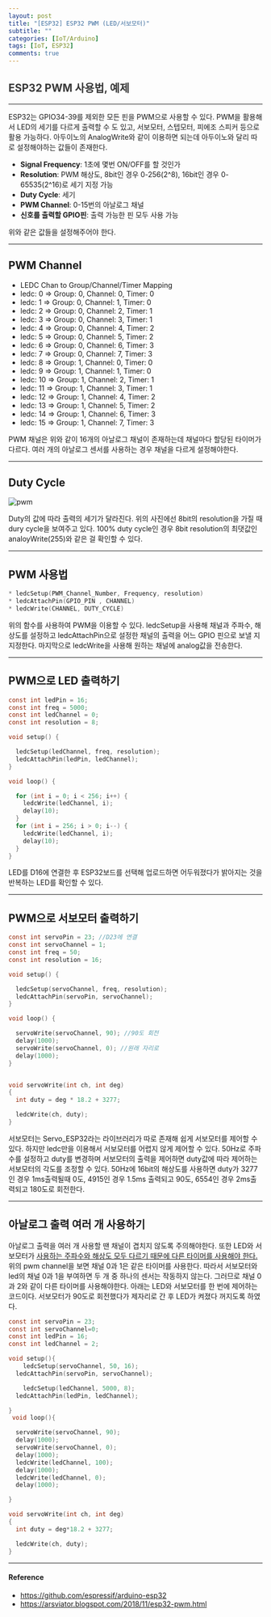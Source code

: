 ```yaml
---
layout: post
title: "[ESP32] ESP32 PWM (LED/서보모터)"
subtitle: ""
categories: [IoT/Arduino]
tags: [IoT, ESP32]
comments: true
---
```


## <span style="color:#383838"> ESP32 PWM 사용법, 예제 </span>

---

ESP32는 GPIO34-39를 제외한 모든 핀을 PWM으로 사용할 수 있다. PWM을 활용해서 LED의 세기를 다르게 출력할 수 도 있고, 서보모터, 스텝모터, 피에조 스피커 등으로 활용 가능하다. 아두이노의 AnalogWrite와 같이 이용하면 되는데 아두이노와 달리 따로 설정해야하는 값들이 존재한다.

- **Signal Frequency**: 1초에 몇번 ON/OFF를 할 것인가
- **Resolution**: PWM 해상도, 8bit인 경우 0-256(2^8), 16bit인 경우 0-65535(2^16)로 세기 지정 가능
- **Duty Cycle**: 세기
- **PWM Channel**: 0-15번의 아날로그 채널
- **신호를 출력할 GPIO핀**: 출력 가능한 핀 모두 사용 가능

위와 같은 값들을 설정해주어야 한다.

---

## PWM Channel

- LEDC Chan to Group/Channel/Timer Mapping
- ledc: 0 => Group: 0, Channel: 0, Timer: 0
- ledc: 1 => Group: 0, Channel: 1, Timer: 0
- ledc: 2 => Group: 0, Channel: 2, Timer: 1
- ledc: 3 => Group: 0, Channel: 3, Timer: 1
- ledc: 4 => Group: 0, Channel: 4, Timer: 2
- ledc: 5 => Group: 0, Channel: 5, Timer: 2
- ledc: 6 => Group: 0, Channel: 6, Timer: 3
- ledc: 7 => Group: 0, Channel: 7, Timer: 3
- ledc: 8 => Group: 1, Channel: 0, Timer: 0
- ledc: 9 => Group: 1, Channel: 1, Timer: 0
- ledc: 10 => Group: 1, Channel: 2, Timer: 1
- ledc: 11 => Group: 1, Channel: 3, Timer: 1
- ledc: 12 => Group: 1, Channel: 4, Timer: 2
- ledc: 13 => Group: 1, Channel: 5, Timer: 2
- ledc: 14 => Group: 1, Channel: 6, Timer: 3
- ledc: 15 => Group: 1, Channel: 7, Timer: 3

PWM 채널은 위와 같이 16개의 아날로그 채널이 존재하는데 채널마다 할당된 타이머가 다르다. 여러 개의 아날로그 센서를 사용하는 경우 채널을 다르게 설정해야한다.

---

## Duty Cycle

![pwm](https://user-images.githubusercontent.com/48276682/107307701-85766900-6aca-11eb-8b2d-7e27b433515c.gif)

Duty의 값에 따라 출력의 세기가 달라진다. 위의 사진에선 8bit의 resolution을 가질 때 dury cycle을 보여주고 있다. 100% duty cycle인 경우 8bit resolution의 최댓값인 analoyWrite(255)와 같은 걸 확인할 수 있다.

---

## PWM 사용법

```c
* ledcSetup(PWM_Channel_Number, Frequency, resolution)
* ledcAttachPin(GPIO_PIN , CHANNEL)
* ledcWrite(CHANNEL, DUTY_CYCLE)
```

위의 함수를 사용하여 PWM을 이용할 수 있다. ledcSetup을 사용해 채널과 주파수, 해상도를 설정하고 ledcAttachPin으로 설정한 채널의 출력을 어느 GPIO 핀으로 보낼 지 지정한다. 마지막으로 ledcWrite을 사용해 원하는 채널에 analog값을 전송한다.

---

## PWM으로 LED 출력하기

```c
const int ledPin = 16;
const int freq = 5000;
const int ledChannel = 0;
const int resolution = 8;

void setup() {

  ledcSetup(ledChannel, freq, resolution);
  ledcAttachPin(ledPin, ledChannel);
}

void loop() {

  for (int i = 0; i < 256; i++) {
    ledcWrite(ledChannel, i);
    delay(10);
  }
  for (int i = 256; i > 0; i--) {
    ledcWrite(ledChannel, i);
    delay(10);
  }
}
```

LED를 D16에 연결한 후 ESP32보드를 선택해 업로드하면 어두워졌다가 밝아지는 것을 반복하는 LED를 확인할 수 있다.

---

## PWM으로 서보모터 출력하기

```c
const int servoPin = 23; //D23에 연결
const int servoChannel = 1;
const int freq = 50;
const int resolution = 16;

void setup() {

  ledcSetup(servoChannel, freq, resolution);
  ledcAttachPin(servoPin, servoChannel);
}

void loop() {

  servoWrite(servoChannel, 90); //90도 회전
  delay(1000);
  servoWrite(servoChannel, 0); //원래 자리로
  delay(1000);
}


void servoWrite(int ch, int deg)
{
  int duty = deg * 18.2 + 3277;

  ledcWrite(ch, duty);
}
```

서보모터는 Servo_ESP32라는 라이브러리가 따로 존재해 쉽게 서보모터를 제어할 수 있다. 하지만 ledc만을 이용해서 서보모터를 어렵지 않게 제어할 수 있다. 50Hz로 주파수를 설정하고 duty를 변경하며 서보모터의 출력을 제어하면 duty값에 따라 제어하는 서보모터의 각도를 조정할 수 있다. 50Hz에 16bit의 해상도를 사용하면 duty가 3277인 경우 1ms출력될때 0도, 4915인 경우 1.5ms 출력되고 90도, 6554인 경우 2ms출력되고 180도로 회전한다.

---

## 아날로그 출력 여러 개 사용하기

아날로그 출력을 여러 개 사용할 땐 채널이 겹치지 않도록 주의해야한다. 또한 LED와 서보모터가 <u> 사용하는 주파수와 해상도 모두 다르기 때문에 다른 타이머를 사용해야 한다.</u> 위의 pwm channel을 보면 채널 0과 1은 같은 타이머를 사용한다. 따라서 서보모터와 led의 채널 0과 1을 부여하면 두 개 중 하나의 센서는 작동하지 않는다. 그러므로 채널 0과 2와 같이 다른 타이머를 사용해야한다. 아래는 LED와 서보모터를 한 번에 제어하는 코드이다. 서보모터가 90도로 회전했다가 제자리로 간 후 LED가 켜졌다 꺼지도록 하였다.

```c
const int servoPin = 23;
const int servoChannel=0;
const int ledPin = 16;
const int ledChannel = 2;

void setup(){
    ledcSetup(servoChannel, 50, 16);
  ledcAttachPin(servoPin, servoChannel);

    ledcSetup(ledChannel, 5000, 8);
  ledcAttachPin(ledPin, ledChannel);

}
 void loop(){

  servoWrite(servoChannel, 90);
  delay(1000);
  servoWrite(servoChannel, 0);
  delay(1000);
  ledcWrite(ledChannel, 100);
  delay(1000);
  ledcWrite(ledChannel, 0);
  delay(1000);

}

void servoWrite(int ch, int deg)
{
  int duty = deg*18.2 + 3277;

  ledcWrite(ch, duty);
}
```

---

#### Reference

- <https://github.com/espressif/arduino-esp32>
- <https://arsviator.blogspot.com/2018/11/esp32-pwm.html>
